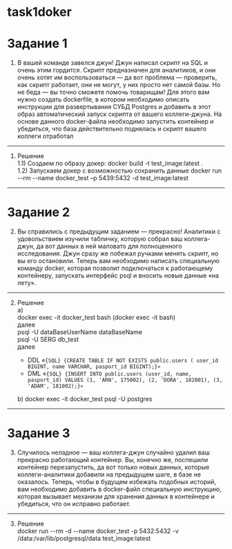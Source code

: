 # task1doker

# Задание 1 
1) В вашей команде завелся джун! Джун написал скрипт на SQL и очень этим гордится. Скрипт предназначен для аналитиков, и они очень хотят им воспользоваться — да вот проблема — проверить, как скрипт работает, они не могут, у них просто нет самой базы. Но не беда — вы точно сможете помочь товарищам! Для этого вам нужно создать dockerfile, в котором необходимо описать инструкции для развертывания СУБД Postgres и добавить в этот образ автоматический запуск скрипта от вашего коллеги-джуна. На основе данного docker-файла необходимо запустить контейнер и убедиться, что база действительно поднялась и скрипт вашего коллеги отработал
-----------------
1) Решение  
 1.1) Создаем по образу докер:
   docker build -t test_image:latest .    
 1.2) Запускаем докер  c возможностью сохранить данные
   docker run --rm --name docker_test  –p 5439:5432  -d test_image:latest    
-----------------
# Задание 2 
2) Вы справились с предыдущим заданием — прекрасно! Аналитики с удовольствием изучили табличку, которую собрал ваш коллега-джун, да вот данных в ней маловато для полноценного исследования. Джун сразу же побежал ручками менять скрипт, но вы его остановили. Теперь вам необходимо написать специальную команду docker, которая позволит подключаться к работающему контейнеру, запускать интерфейс psql и вносить новые данные «на лету».
-----------------
2) Решение  
   a)  
   docker exec -it docker_test bash (docker exec -it <container-name> bash)  
   далее   
   psql -U dataBaseUserName dataBaseName  
   psql -U SERG db_test  
   далее  
   - DDL
   «`{SQL} {CREATE TABLE IF NOT EXISTS public.users (
    user_id BIGINT,
    name VARCHAR,
    pasport_id BIGINT);}«`
   - DML
   «`{SQL} {INSERT INTO public.users (user_id, name, pasport_id) VALUES
    (1, 'ARN', 175002),
    (2, 'DORA', 182001),
    (3, 'ADAM', 181002);}«`
   
   b)
     docker exec -it docker_test psql -U postgres
-----------------
# Задание 3 
3) Случилось неладное — ваш коллега-джун случайно удалил ваш прекрасно работающий контейнер. Вы, конечно же, поспешили контейнер перезапустить, да вот только новых данных, которые коллеги-аналитики добавили на предыдущем шаге, в базе не оказалось. Теперь, чтобы в будущем избежать подобных историй,  вам необходимо добавить в docker-файл специальную инструкцию, которая вызывает механизм для хранения данных в контейнере и убедиться, что он исправно работает.
-----------------
3) Решение  
docker run --rm -d --name docker_test -p 5432:5432 -v /data:/var/lib/postgresql/data test_image:latest
